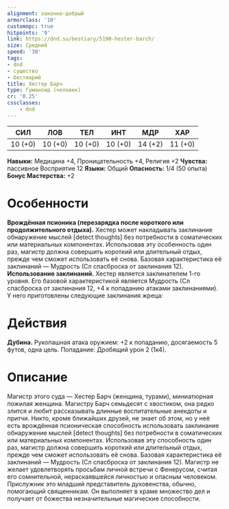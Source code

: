 ```yaml
---
alignment: законно-добрый
armorclass: '10'
customnpc: true
hitpoints: '9'
link: https://dnd.su/bestiary/5190-hester-barch/
size: Средний
speed: '30'
tags:
- dnd
- существо
- бестиарий
title: Хестер Барч
type: Гуманоид (человек)
cr: '0.25'
cssclasses:
    - dnd
---
```



| СИЛ | ЛОВ | ТЕЛ | ИНТ | МДР | ХАР |
|---|---|---|---|---|---|
| 10 (+0) | 10 (+0) | 10 (+0) | 10 (+0) | 14 (+2) | 11 (+0) |
**Навыки:** Медицина +4, Проницательность +4, Религия +2
**Чувства:** пассивное Восприятие 12
**Языки:** Общий
**Опасность:** 1/4 (50 опыта)
**Бонус Мастерства:** +2


# Особенности
**Врождённая псионика (перезарядка после короткого или продолжительного отдыха).** Хестер может накладывать заклинание обнаружение мыслей [detect thoughts] без потребности в соматических или материальных компонентах. Использовав эту особенность один раз, магистр должна совершить короткий или длительный отдых, прежде чем сможет использовать её снова. Базовая характеристика её заклинаний — Мудрость (Сл спасброска от заклинания 12).
**Использование заклинаний.** Хестер является заклинателем 1-го уровня. Его базовой характеристикой является Мудрость (Сл спасброска от заклинания 12, +4 к попаданию атаками заклинаниями). У него приготовлены следующие заклинания жреца:


# Действия
**Дубина.** Рукопашная атака оружием: +2 к попаданию, досягаемость 5 футов, одна цель. Попадание: Дробящий урон 2 (1к4).


# Описание
Магистр этого суда — Хестер Барч (женщина, турами), миниатюрная пожилая женщина. Магистру Барч семьдесят с хвостиком, она редко злится и любит рассказывать длинные воспитательные анекдоты и притчи. Никто, кроме ближайших друзей, не знает об этом, но у неё есть врождённая псионическая способность использовать заклинание обнаружение мыслей [detect thoughts] без потребности в соматических или материальных компонентах. Использовав эту способность один раз, магистр должна совершить короткий или длительный отдых, прежде чем сможет использовать её снова. Базовая характеристика её заклинаний — Мудрость (Сл спасброска от заклинания 12). Магистр не желает удовлетворять просьбам личной встречи с Фенерусом, считая его сомнительной, нераскаявшейся личностью и опасным человеком. Прислужник это младший представитель духовенства, обычно, помогающий священникам. Он выполняет в храме множество дел и получает от божества незначительные магические способности.